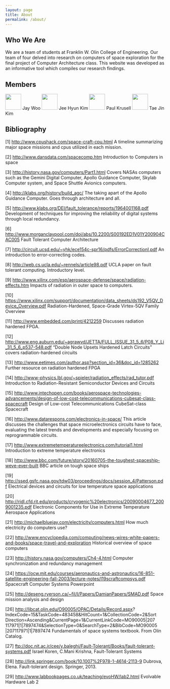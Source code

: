 ```yaml
---
layout: page
title: About
permalink: /about/
---
```


## Who We Are

We are a team of students at Franklin W. Olin College of Engineering. Our team of four delved into research on computers of space exploration for the final project of Computer Architecture class. This website was developed as an informative tool which compiles our research findings.

## Members
<a href="https://github.com/jay-woo">
<img src="https://avatars1.githubusercontent.com/u/6502489?v=3&s=400" width="50" height="50" border="0"></a> Jay Woo

<a href="https://github.com/cielocean/">
<img src="https://avatars2.githubusercontent.com/u/10675402?v=3&s=140" width="50" height="50" border="0"></a> Jee Hyun Kim

<a href="https://github.com/krusellp">
<img src="https://avatars0.githubusercontent.com/u/9259657?v=3&s=400" width="50" height="50" border="0"></a> Paul Krusell

<a href="https://github.com/tj-kim">
<img src="https://avatars2.githubusercontent.com/u/15219241?v=3&s=400" width="50" height="50" border="0"></a> Tae Jin Kim


## Bibliography

[1] http://www.cpushack.com/space-craft-cpu.html
A timeline summarizing major space missions and cpus utilized in each mission.


[2] http://www.dansdata.com/spacecomp.htm
Introduction to Computers in space


[3] http://history.nasa.gov/computers/Part1.html
Covers NASAs computers such as the Gemini Digital Computer, Apollo Guidance Computer, Skylab Computer system, and Space Shuttle Avionics computers.


[4] http://klabs.org/history/build_agc/
The taking apart of the Apollo Guidance Computer. Goes through architecture and all.


[5] http://www.klabs.org/DEI/fault_tolerance/reports/1964001168.pdf
Development of techniques for improving the reliability of digital systems through local redundancy.


[6] http://www.morganclaypool.com/doi/abs/10.2200/S00192ED1V01Y200904CAC005
Fault Tolerant Computer Architecture


[7] http://circuit.ucsd.edu/~yhk/ece154c-spr16/pdfs/ErrorCorrectionI.pdf
An introduction to error-correcting codes.


[8] http://web.cs.ucla.edu/~rennels/article98.pdf
UCLA paper on fault tolerant computing. Introductory level.


[9] http://www.xilinx.com/esp/aerospace-defense/space/radiation-effects.htm
Impacts of radiation in outer space to computers.


[10] https://www.xilinx.com/support/documentation/data_sheets/ds192_V5QV_Device_Overview.pdf
Radiation-Hardened, Space-Grade Virtex-5QV Family Overview


[11] http://www.embedded.com/print/4212259
Discusses radiation hardened FPGA.


[12] http://www.eng.auburn.edu/~agrawvd/JETTA/FULL_ISSUE_31_5_6/P08_Y_Li_31_5_6_p537-548.pdf
“Double Node Upsets Hardened Latch Circuits” covers radiation-hardened circuits


[13] http://www.eetimes.com/author.asp?section_id=36&doc_id=1285262
Further resource on radiation hardened FPGA


[14] http://www-physics.lbl.gov/~spieler/radiation_effects/rad_tutor.pdf
Introduction to Radiation-Resistant Semiconductor Devices and Circuits


[15] http://www.intechopen.com/books/aerospace-technologies-advancements/design-of-low-cost-telecommunications-cubesat-class-spacecraft
Design of Low-cost Telecommunications CubeSat-class Spacecraft

[16] http://www.datarespons.com/electronics-in-space/
This article discusses the challenges that space microelectronics circuits have to face, evaluating the latest trends and developments and especially focusing on reprogrammable circuits.

[17] http://www.extremetemperatureelectronics.com/tutorial1.html
Introduction to extreme temperature electronics


[18] http://www.bbc.com/future/story/20160705-the-toughest-spaceship-weve-ever-built
BBC article on tough space ships


[19] http://ssed.gsfc.nasa.gov/tdw03/proceedings/docs/session_4/Patterson.pdf
Electrical devices and circuits for low temperature space applications


[20] http://ridl.cfd.rit.edu/products/cryogenic%20electronics/20090004677_2009001235.pdf
Electronic Components for Use in Extreme Temperature Aerospace Applications


[21] http://michaelbluejay.com/electricity/computers.html
How much electricity do computers use?


[22] http://www.encyclopedia.com/computing/news-wires-white-papers-and-books/space-travel-and-exploration
Historical overview of space computers


[23] http://history.nasa.gov/computers/Ch4-4.html
Computer synchronization and redundancy management


[24] https://ocw.mit.edu/courses/aeronautics-and-astronautics/16-851-satellite-engineering-fall-2003/lecture-notes/l19scraftcompsys.pdf
Spacecraft Computer Systems Powerpoint


[25] http://deseng.ryerson.ca/~fil/I/Papers/DamianPapers/SMAD.pdf
Space mission analysis and design


[26] http://libcat.olin.edu/O90005/OPAC/Details/Record.aspx?
IndexCode=15&TaskCode=483458&HitCount=1&CollectionCode=2&Sort
Direction=Ascending&CurrentPage=1&CurrentLinkCode=MO90005|207
117971|1|7897474&SelectionType=0&SearchType=2&BibCode=MO90005
|207117971|1|7897474
Fundamentals of space systems textbook. From Olin Catalog.


[27] ftp://doc.nit.ac.ir/cee/y.baleghi/Fault-Tolerant/Books/fault-tolerant-systems.pdf
Israel Koren, C.Mani Krishna, Fault-Tolerant Systems

[28] http://link.springer.com/book/10.1007%2F978-1-4614-2113-9
Dubrova, Elena. Fault-tolerant design. Springer, 2013.

[29] http://www.labbookpages.co.uk/teaching/evoHW/lab2.html
Evolvable Hardware Lab 2
